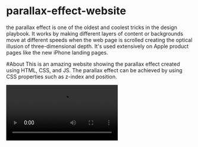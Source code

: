 # parallax-effect-website
the parallax effect is one of the oldest and coolest tricks in the design playbook. It works by making different layers of content or backgrounds move at different speeds
when the web page is scrolled creating the optical illusion of three-dimensional depth. It's used extensively on Apple product pages like the new iPhone landing pages. 


#About
This is an amazing website showing the parallax effect created using HTML, CSS, and JS. The parallax effect can be achieved by using CSS properties such as z-index and position.


<video src="screenshots/Recording%20.mp4" controls title="Title"></video>